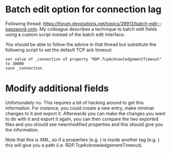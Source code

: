 # Batch edit option for connection lag

Following thread: https://forum.devolutions.net/topics/39913/batch-edit--password-only. My colleague describes a technique to batch edit fields using a custom script instead of the batch edit interface.

You should be able to follow the advice in that thread but substitute the following script to set the default TCP ack timeout:

```
set value of _connection of property "RDP.TcpAcknowledgementTimeout" to 30000
save _connection
```

# Modify additional fields

Unfortunately no. This requires a bit of hacking around to get this information. For instance, you could create a new entry, make minimal changes to it and export it. Afterwards you can make the changes you want to do with it and export it again, you can then compare the two exported files and you should see new/modified properties and this should give you the information.


Note that this is XML, so if a properties (e.g. <TcpAcknowledgementTimeout>) is inside another tag (e.g. <RDP>) this will give you a path (i.e. RDP.TcpAcknowledgementTimeout).